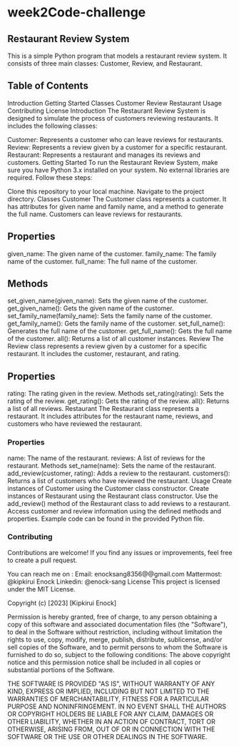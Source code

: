# week2Code-challenge

## Restaurant Review System
This is a simple Python program that models a restaurant review system. It consists of three main classes: Customer, Review, and Restaurant.

## Table of Contents
Introduction
Getting Started
Classes
Customer
Review
Restaurant
Usage
Contributing
License
Introduction
The Restaurant Review System is designed to simulate the process of customers reviewing restaurants. It includes the following classes:


Customer: Represents a customer who can leave reviews for restaurants.
Review: Represents a review given by a customer for a specific restaurant.
Restaurant: Represents a restaurant and manages its reviews and customers.
Getting Started
To run the Restaurant Review System, make sure you have Python 3.x installed on your system. No external libraries are required. Follow these steps:

Clone this repository to your local machine.
Navigate to the project directory.
Classes
Customer
The Customer class represents a customer. It has attributes for given name and family name, and a method to generate the full name. Customers can leave reviews for restaurants.

## Properties
given_name: The given name of the customer.
family_name: The family name of the customer.
full_name: The full name of the customer.

## Methods
set_given_name(given_name): Sets the given name of the customer.
get_given_name(): Gets the given name of the customer.
set_family_name(family_name): Sets the family name of the customer.
get_family_name(): Gets the family name of the customer.
set_full_name(): Generates the full name of the customer.
get_full_name(): Gets the full name of the customer.
all(): Returns a list of all customer instances.
Review
The Review class represents a review given by a customer for a specific restaurant. It includes the customer, restaurant, and rating.

## Properties
rating: The rating given in the review.
Methods
set_rating(rating): Sets the rating of the review.
get_rating(): Gets the rating of the review.
all(): Returns a list of all reviews.
Restaurant
The Restaurant class represents a restaurant. It includes attributes for the restaurant name, reviews, and customers who have reviewed the restaurant.

### Properties
name: The name of the restaurant.
reviews: A list of reviews for the restaurant.
Methods
set_name(name): Sets the name of the restaurant.
add_review(customer, rating): Adds a review to the restaurant.
customers(): Returns a list of customers who have reviewed the restaurant.
Usage
Create instances of Customer using the Customer class constructor.
Create instances of Restaurant using the Restaurant class constructor.
Use the add_review() method of the Restaurant class to add reviews to a restaurant.
Access customer and review information using the defined methods and properties.
Example code can be found in the provided Python file.

### Contributing
Contributions are welcome! If you find any issues or improvements, feel free to create a pull request.

You can reach me on : Email: enocksang8356@@gmail.com Mattermost: @kipkirui Enock Linkedin: @enock-sang License This project is licensed under the MIT License.

Copyright (c) [2023] [Kipkirui Enock]

Permission is hereby granted, free of charge, to any person obtaining a copy of this software and associated documentation files (the "Software"), to deal in the Software without restriction, including without limitation the rights to use, copy, modify, merge, publish, distribute, sublicense, and/or sell copies of the Software, and to permit persons to whom the Software is furnished to do so, subject to the following conditions: The above copyright notice and this permission notice shall be included in all copies or substantial portions of the Software.

THE SOFTWARE IS PROVIDED "AS IS", WITHOUT WARRANTY OF ANY KIND, EXPRESS OR IMPLIED, INCLUDING BUT NOT LIMITED TO THE WARRANTIES OF MERCHANTABILITY, FITNESS FOR A PARTICULAR PURPOSE AND NONINFRINGEMENT. IN NO EVENT SHALL THE AUTHORS OR COPYRIGHT HOLDERS BE LIABLE FOR ANY CLAIM, DAMAGES OR OTHER LIABILITY, WHETHER IN AN ACTION OF CONTRACT, TORT OR OTHERWISE, ARISING FROM, OUT OF OR IN CONNECTION WITH THE SOFTWARE OR THE USE OR OTHER DEALINGS IN THE SOFTWARE.